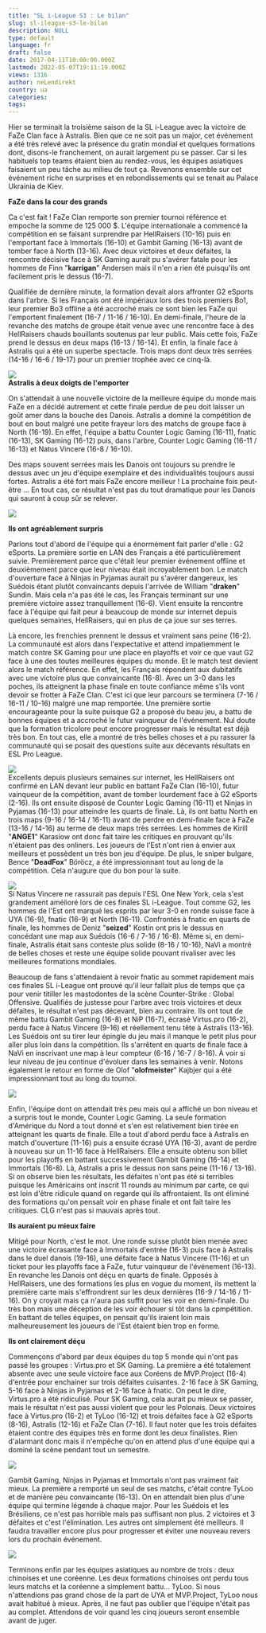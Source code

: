 ```yaml
---
title: "SL i-League S3 : Le bilan"
slug: sl-ileague-s3-le-bilan
description: NULL
type: default
language: fr
draft: false
date: 2017-04-11T10:00:00.000Z
lastmod: 2022-05-07T19:11:19.000Z
views: 1316
author: neLendirekt
country: ua
categories:
tags:
---
```

Hier se terminait la troisième saison de la SL i-League avec la victoire de FaZe Clan face à Astralis. Bien que ce ne soit pas un major, cet événement a été très relevé avec la présence du gratin mondial et quelques formations dont, disons-le franchement, on aurait largement pu se passer. Car si les habituels top teams étaient bien au rendez-vous, les équipes asiatiques faisaient un peu tâche au milieu de tout ça. Revenons ensemble sur cet événement riche en surprises et en rebondissements qui se tenait au Palace Ukrainia de Kiev.

**FaZe dans la cour des grands**

Ca c'est fait ! FaZe Clan remporte son premier tournoi référence et empoche la somme de 125 000 $. L'équipe internationale a commencé la compétition en se faisant surprendre par HellRaisers (10-16) puis en l'emportant face à Immortals (16-10) et Gambit Gaming (16-13) avant de tomber face à North (13-16). Avec deux victoires et deux défaites, la rencontre décisive face à SK Gaming aurait pu s'avérer fatale pour les hommes de Finn "**karrigan**" Andersen mais il n'en a rien été puisqu'ils ont facilement pris le dessus (16-7).

Qualifiée de dernière minute, la formation devait alors affronter G2 eSports dans l'arbre. Si les Français ont été impériaux lors des trois premiers Bo1, leur premier Bo3 offline a été accroché mais ce sont bien les FaZe qui l'emportent finalement (16-7 / 11-16 / 16-10). En demi-finale, l'heure de la revanche des matchs de groupe était venue avec une rencontre face à des HellRaisers chauds bouillants soutenus par leur public. Mais cette fois, FaZe prend le dessus en deux maps (16-13 / 16-14). Et enfin, la finale face à Astralis qui a été un superbe spectacle. Trois maps dont deux très serrées (14-16 / 16-6 / 19-17) pour un premier trophée avec ce cinq-là.

![](/storage/images/58eb50c0ca335_faze-sl-i-leaguejpeg.jpeg)  
**Astralis à deux doigts de l'emporter**

On s'attendait à une nouvelle victoire de la meilleure équipe du monde mais FaZe en a décidé autrement et cette finale perdue de peu doit laisser un goût amer dans la bouche des Danois. Astralis a dominé la compétition de bout en bout malgré une petite frayeur lors des matchs de groupe face à North (16-19). En effet, l'équipe a battu Counter Logic Gaming (16-11), fnatic (16-13), SK Gaming (16-12) puis, dans l'arbre, Counter Logic Gaming (16-11 / 16-13) et Natus Vincere (16-8 / 16-10).

Des maps souvent serrées mais les Danois ont toujours su prendre le dessus avec un jeu d'équipe exemplaire et des individualités toujours aussi fortes. Astralis a été fort mais FaZe encore meilleur ! La prochaine fois peut-être ... En tout cas, ce résultat n'est pas du tout dramatique pour les Danois qui sauront à coup sûr se relever.

![](/storage/images/58eb542c24b75_astralis-sl-i-leaguejpeg.jpeg)

**Ils ont agréablement surpris**

Parlons tout d'abord de l'équipe qui a énormément fait parler d'elle : G2 eSports. La première sortie en LAN des Français a été particulièrement suivie. Premièrement parce que c'était leur premier événement offline et deuxièmement parce que leur niveau était incroyablement bon. Le match d'ouverture face à Ninjas in Pyjamas aurait pu s'avérer dangereux, les Suédois étant plutôt convaincants depuis l'arrivée de William "**draken**" Sundin. Mais cela n'a pas été le cas, les Français terminant sur une première victoire assez tranquillement (16-6). Vient ensuite la rencontre face à l'équipe qui fait peur à beaucoup de monde sur internet depuis quelques semaines, HellRaisers, qui en plus de ça joue sur ses terres.

Là encore, les frenchies prennent le dessus et vraiment sans peine (16-2). La communauté est alors dans l'expectative et attend impatiemment le match contre SK Gaming pour une place en playoffs et voir ce que vaut G2 face à une des toutes meilleures équipes du monde. Et le match test devient alors le match référence. En effet, les Français répondent aux dubitatifs avec une victoire plus que convaincante (16-8). Avec un 3-0 dans les poches, ils atteignent la phase finale en toute confiance même s'ils vont devoir se frotter à FaZe Clan. C'est ici que leur parcours se terminera (7-16 / 16-11 / 10-16) malgré une map remportée. Une première sortie encourageante pour la suite puisque G2 a proposé du beau jeu, a battu de bonnes équipes et a accroché le futur vainqueur de l'événement. Nul doute que la formation tricolore peut encore progresser mais le résultat est déjà très bon. En tout cas, elle a montré de très belles choses et a pu rassurer la communauté qui se posait des questions suite aux décevants résultats en ESL Pro League.

![](/storage/images/58eb5cd8f19a3_g2-sl-i-leaguejpeg.jpeg)  
Excellents depuis plusieurs semaines sur internet, les HellRaisers ont confirmé en LAN devant leur public en battant FaZe Clan (16-10), futur vainqueur de la compétition, avant de tomber lourdement face à G2 eSports (2-16). Ils ont ensuite disposé de Counter Logic Gaming (16-11) et Ninjas in Pyjamas (16-13) pour atteindre les quarts de finale. Là, ils ont battu North en trois maps (9-16 / 16-14 / 16-11) avant de perdre en demi-finale face à FaZe (13-16 / 14-16) au terme de deux maps très serrées. Les hommes de Kirill "**ANGE1**" Karasiow ont donc fait taire les critiques en prouvant qu'ils n'étaient pas des onliners. Les joueurs de l'Est n'ont rien à envier aux meilleurs et possèdent un très bon jeu d'équipe. De plus, le sniper bulgare, Bence "**DeadFox**" Böröcz, a été impressionnant tout au long de la compétition. Cela n'augure que du bon pour la suite.

![](/storage/images/58eb71a250185_hr-sl-i-leaguejpeg.jpeg)  
Si Natus Vincere ne rassurait pas depuis l'ESL One New York, cela s'est grandement amélioré lors de ces finales SL i-League. Tout comme G2, les hommes de l'Est ont marqué les esprits par leur 3-0 en ronde suisse face à UYA (16-9), fnatic (16-9) et North (16-11). Confrontés à fnatic en quarts de finale, les hommes de Deniz "**seized**" Kostin ont pris le dessus en concédant une map aux Suédois (16-6 / 7-16 / 16-8). Même si, en demi-finale, Astralis était sans conteste plus solide (8-16 / 10-16), NaVi a montré de belles choses et reste une équipe solide pouvant rivaliser avec les meilleures formations mondiales.

Beaucoup de fans s'attendaient à revoir fnatic au sommet rapidement mais ces finales SL i-League ont prouvé qu'il leur fallait plus de temps que ça pour venir titiller les mastodontes de la scène Counter-Strike : Global Offensive. Qualifiés de justesse pour l'arbre avec trois victoires et deux défaites, le résultat n'est pas décevant, bien au contraire. Ils ont tout de même battu Gambit Gaming (16-8) et NiP (16-7), écrasé Virtus.pro (16-2), perdu face à Natus Vincere (9-16) et réellement tenu tête à Astralis (13-16). Les Suédois ont su tirer leur épingle du jeu mais il manque le petit plus pour aller plus loin dans la compétition. Ils s'arrêtent en quarts de finale face à NaVi en inscrivant une map à leur compteur (6-16 / 16-7 / 8-16). À voir si leur niveau de jeu continue d'évoluer dans les semaines à venir. Notons également le retour en forme de Olof "**olofmeister**" Kajbjer qui a été impressionnant tout au long du tournoi.

![](/storage/images/58ec9be437d16_clg-sl-i-leaguejpeg.jpeg)

Enfin, l'équipe dont on attendait très peu mais qui a affiché un bon niveau et a surpris tout le monde, Counter Logic Gaming. La seule formation d'Amérique du Nord a tout donné et s'en est relativement bien tirée en atteignant les quarts de finale. Elle a tout d'abord perdu face à Astralis en match d'ouverture (11-16) puis a ensuite écrasé UYA (16-3), avant de perdre à nouveau sur un 11-16 face à HellRaisers. Elle a ensuite obtenu son billet pour les playoffs en battant successivement Gambit Gaming (16-14) et Immortals (16-8). Là, Astralis a pris le dessus non sans peine (11-16 / 13-16). Si on observe bien les résultats, les défaites n'ont pas été si terribles puisque les Américains ont inscrit 11 rounds au minimum par carte, ce qui est loin d'être ridicule quand on regarde qui ils affrontaient. Ils ont éliminé des formations qu'on pensait voir en phase finale et ont fait taire les critiques. CLG n'est pas si mauvais après tout.

**Ils auraient pu mieux faire** 

Mitigé pour North, c'est le mot. Une ronde suisse plutôt bien menée avec une victoire écrasante face à Immortals d'entrée (16-3) puis face à Astralis dans le duel danois (19-16), une défaite face à Natus Vincere (11-16) et un ticket pour les playoffs face à FaZe, futur vainqueur de l'événement (16-13). En revanche les Danois ont déçu en quarts de finale. Opposés à HellRaisers, une des formations les plus en vogue du moment, ils mettent la première carte mais s'effrondrent sur les deux dernières (16-9 / 14-16 / 11-16). On y croyait mais ça n'aura pas suffit pour les voir en demi-finale. Du très bon mais une déception de les voir échouer si tôt dans la cpmpétition. En battant de telles équipes, on pensait qu'ils iraient loin mais malheureusement les joueurs de l'Est étaient bien trop en forme.

**Ils ont clairement déçu**

Commençons d'abord par deux équipes du top 5 monde qui n'ont pas passé les groupes : Virtus.pro et SK Gaming. La première a été totalement absente avec une seule victoire face aux Coréens de MVP.Project (16-4) d'entrée pour enchainer sur trois défaites cuisantes. 2-16 face à SK Gaming, 5-16 face à Ninjas in Pyjamas et 2-16 face à fnatic. On peut le dire, Virtus.pro a été ridiculisé. Pour SK Gaming, cela aurait pu mieux se passer, mais le résultat n'est pas aussi violent que pour les Polonais. Deux victoires face à Virtus.pro (16-2) et TyLoo (16-12) et trois défaites face à G2 eSports (8-16), Astralis (12-16) et FaZe Clan (7-16). Il faut noter que les trois défaites étaient contre des équipes très en forme dont les deux finalistes. Rien d'alarmant donc mais il n'empêche qu'on en attend plus d'une équipe qui a dominé la scène pendant tout un semestre.

![](/storage/images/58ecaa36aa3e4_14915798383477jpeg.jpeg)

Gambit Gaming, Ninjas in Pyjamas et Immortals n'ont pas vraiment fait mieux. La première a remporté un seul de ses matchs, c'était contre TyLoo et de manière peu convaincante (16-13). On en attendait bien plus d'une équipe qui termine légende à chaque major. Pour les Suédois et les Brésiliens, ce n'est pas horrible mais pas suffisant non plus. 2 victoires et 3 défaites et c'est l'élimination. Les autres ont simplement été meilleurs. Il faudra travailler encore plus pour progresser et éviter une nouveau revers lors du prochain événement.

![](/storage/images/58ecaa4fb59d7_14914990780872jpeg.jpeg)

Terminons enfin par les équipes asiatiques au nombre de trois : deux chinoises et une coréenne. Les deux formations chinoises ont perdu tous leurs matchs et la coréenne a simplement battu... TyLoo. Si nous n'attendions pas grand chose de la part de UYA et MVP.Project, TyLoo nous avait habitué à mieux. Après, il ne faut pas oublier que l'équipe n'était pas au complet. Attendons de voir quand les cinq joueurs seront ensemble avant de juger.
